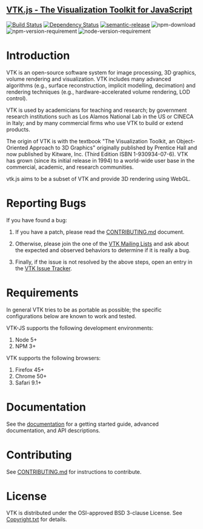 ## [VTK.js - The Visualization Toolkit for JavaScript](http://kitware.github.io/vtk-js/)

[![Build Status](https://travis-ci.org/Kitware/vtk-js.svg)](https://travis-ci.org/Kitware/vtk.js)
[![Dependency Status](https://david-dm.org/kitware/vtk-js.svg)](https://david-dm.org/kitware/vtk-js)
[![semantic-release](https://img.shields.io/badge/%20%20%F0%9F%93%A6%F0%9F%9A%80-semantic--release-e10079.svg)](https://github.com/semantic-release/semantic-release)
![npm-download](https://img.shields.io/npm/dm/vtk.js.svg)
![npm-version-requirement](https://img.shields.io/badge/npm->=3.0.0-brightgreen.svg)
![node-version-requirement](https://img.shields.io/badge/node->=5.0.0-brightgreen.svg)

Introduction
============

VTK is an open-source software system for image processing, 3D
graphics, volume rendering and visualization. VTK includes many
advanced algorithms (e.g., surface reconstruction, implicit modelling,
decimation) and rendering techniques (e.g., hardware-accelerated
volume rendering, LOD control).

VTK is used by academicians for teaching and research; by government
research institutions such as Los Alamos National Lab in the US or
CINECA in Italy; and by many commercial firms who use VTK to build or
extend products.

The origin of VTK is with the textbook "The Visualization Toolkit, an
Object-Oriented Approach to 3D Graphics" originally published by
Prentice Hall and now published by Kitware, Inc. (Third Edition ISBN
1-930934-07-6). VTK has grown (since its initial release in 1994) to a
world-wide user base in the commercial, academic, and research
communities.

vtk.js aims to be a subset of VTK and provide 3D rendering using WebGL.

Reporting Bugs
==============

If you have found a bug:

1. If you have a patch, please read the [CONTRIBUTING.md][] document.

2. Otherwise, please join the one of the [VTK Mailing Lists][] and ask
   about the expected and observed behaviors to determine if it is
   really a bug.

3. Finally, if the issue is not resolved by the above steps, open
   an entry in the [VTK Issue Tracker][].

[CONTRIBUTING.md]: CONTRIBUTING.md
[VTK Mailing Lists]: http://www.vtk.org/mailing-lists/
[VTK Issue Tracker]: https://github.com/Kitware/vtk-js/issues

Requirements
============

In general VTK tries to be as portable as possible; the specific configurations below are known to work and tested.

VTK-JS supports the following development environments:

1. Node 5+
2. NPM 3+

VTK supports the following browsers:

1. Firefox 45+
2. Chrome 50+
3. Safari 9.1+

Documentation
=============

See the [documentation](https://kitware.github.io/vtk-js) for a
getting started guide, advanced documentation, and API descriptions.

Contributing
============

See [CONTRIBUTING.md][] for instructions to contribute.

[CONTRIBUTING.md]: CONTRIBUTING.md

License
=======

VTK is distributed under the OSI-approved BSD 3-clause License.
See [Copyright.txt][] for details.

[Copyright.txt]: Copyright.txt

